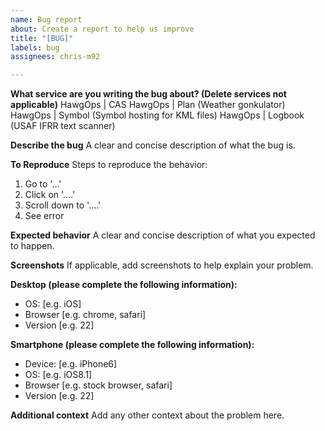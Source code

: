 ```yaml
---
name: Bug report
about: Create a report to help us improve
title: "[BUG]"
labels: bug
assignees: chris-m92

---
```


**What service are you writing the bug about? (Delete services not applicable)**
HawgOps | CAS
HawgOps | Plan (Weather gonkulator)
HawgOps | Symbol (Symbol hosting for KML files)
HawgOps | Logbook (USAF IFRR text scanner)

**Describe the bug**
A clear and concise description of what the bug is.

**To Reproduce**
Steps to reproduce the behavior:
1. Go to '...'
2. Click on '....'
3. Scroll down to '....'
4. See error

**Expected behavior**
A clear and concise description of what you expected to happen.

**Screenshots**
If applicable, add screenshots to help explain your problem.

**Desktop (please complete the following information):**
 - OS: [e.g. iOS]
 - Browser [e.g. chrome, safari]
 - Version [e.g. 22]

**Smartphone (please complete the following information):**
 - Device: [e.g. iPhone6]
 - OS: [e.g. iOS8.1]
 - Browser [e.g. stock browser, safari]
 - Version [e.g. 22]

**Additional context**
Add any other context about the problem here.

